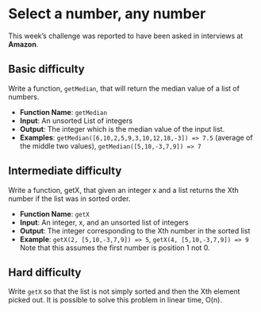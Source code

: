 # Select a number, any number

This week’s challenge was reported to have been asked in interviews at **Amazon**.

## Basic difficulty

Write a function, `getMedian`, that will return the median value of a list of numbers.

* **Function Name**: `getMedian`
* **Input**: An unsorted List of integers
* **Output**: The integer which is the median value of the input list.
* **Examples**: `getMedian([6,10,2,5,9,3,10,12,18,-3]) => 7.5` (average of the middle two values), `getMedian([5,10,-3,7,9]) => 7`

## Intermediate difficulty

Write a function, getX, that given an integer x and a list returns the Xth number if the list was in sorted order.

* **Function Name**: `getX`
* **Input**: An integer, x, and an unsorted list of integers
* **Output**: The integer corresponding to the Xth number in the sorted list
* **Example**: `getX(2, [5,10,-3,7,9]) => 5`, `getX(4, [5,10,-3,7,9]) => 9`
Note that this assumes the first number is position 1 not 0.

## Hard difficulty

Write `getX` so that the list is not simply sorted and then the Xth element picked out. It is possible to solve this problem in linear time, O(n).
